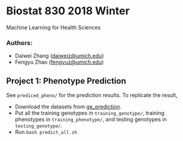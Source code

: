 # Biostat 830 2018 Winter
Machine Learning for Health Sciences

### Authors:
* Daiwei Zhang (daiweiz@umich.edu)
* Fengyu Zhao (fengyuz@umich.edu)

## Project 1: Phenotype Prediction
See `prediced_pheno/` for the prediction results.
To replicate the result, 
* Download the datasets from [ge_prediction](https://github.com/biosML/ge_prediction).
* Put all the training genotypes in `training_genotype/`, training phenotypes in `training_phenotype/`, and testing genotypes in `testing_genotype/`.
* Run `bash predict_all.sh`
 

